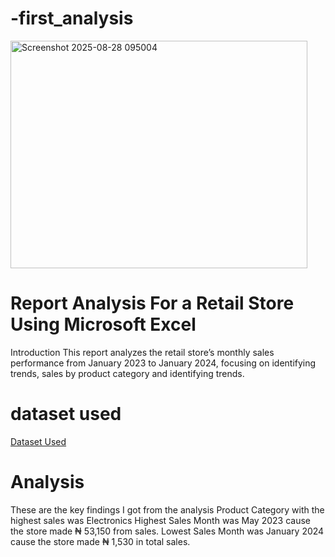 # -first_analysis
<img width="475" height="364" alt="Screenshot 2025-08-28 095004" src="https://github.com/user-attachments/assets/d56e4c24-ef9e-4407-b03d-72d0f19e83c5" />

# Report Analysis For a Retail Store Using Microsoft Excel
 Introduction
This report analyzes the retail store’s monthly sales performance from January 2023 to January 2024, focusing on identifying trends, sales by product category and identifying trends.
# dataset used
<a  href="https://github.com/Imayorrr/-first_analysis/blob/main/retail_sales_dataset%20OG.xlsx">Dataset Used</a>
# Analysis
These are the key findings I got from the analysis
      Product Category with the highest sales was Electronics
       Highest Sales Month was May 2023 cause the store made  ₦ 53,150 from sales. 
       Lowest Sales Month was January 2024 cause the store made  ₦ 1,530 in total sales. 
       



